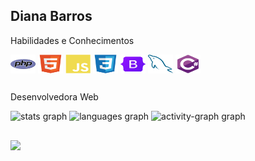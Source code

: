 ## Diana Barros 

Habilidades e Conhecimentos
<div style="display: inline_block">
  
  <img align="center" alt="Diana-PHP" height="30" width="40" src="https://raw.githubusercontent.com/devicons/devicon/master/icons/php/php-original.svg">
  <img align="center" alt="Diana-HTML" height="30" width="40" src="https://raw.githubusercontent.com/devicons/devicon/master/icons/html5/html5-original.svg">
  <img align="center" alt="Diana-Js" height="30" width="40" src="https://raw.githubusercontent.com/devicons/devicon/master/icons/javascript/javascript-plain.svg">
  <img align="center" alt="Diana-CSS" height="30" width="40" src="https://raw.githubusercontent.com/devicons/devicon/master/icons/css3/css3-original.svg">
  <img align="center" alt="Diana-Bootstrap" height="30" width="40" src="https://raw.githubusercontent.com/devicons/devicon/master/icons/bootstrap/bootstrap-original.svg">
  <img align="center" alt="Diana-MySQL" height="30" width="40" src="https://raw.githubusercontent.com/devicons/devicon/master/icons/mysql/mysql-original.svg">
  <img align="center" alt="Diana-Csharp" height="30" width="40" src="https://raw.githubusercontent.com/devicons/devicon/master/icons/csharp/csharp-original.svg">
  
  
</div>


##
Desenvolvedora Web
<div align="left">
  <img src="https://github-readme-stats.vercel.app/api?username=DianaBarros14&hide_title=true&hide_rank=false&show_icons=true&include_all_commits=true&count_private=true&disable_animations=false&theme=dark&locale=pt-br&hide_border=true&order=1" height="140" alt="stats graph"  />
  <img src="https://github-readme-stats.vercel.app/api/top-langs?username=DianaBarros14&locale=pt-br&hide_title=true&layout=compact&card_width=320&langs_count=5&theme=dark&hide_border=true&order=2" height="140" alt="languages graph"  />
  <img src="https://github-readme-activity-graph.vercel.app/graph?username=DianaBarros14&radius=16&theme=redical&area=false&order=5&hide_border=true&hide_title=true" height="140" alt="activity-graph graph"  />
</div>

##
 
<div> 
  <a href="https://www.linkedin.com/in/diana-barros-651369222/" target="_blank"><img src="https://img.shields.io/badge/-LinkedIn-%230077B5?style=for-the-badge&logo=linkedin&logoColor=white" target="_blank"></a>  
</div>

##
